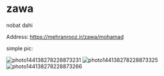 # zawa
nobat dahi  

Address: https://mehranrooz.ir/zawa/mohamad

simple pic:

![photo144138278228873231](https://user-images.githubusercontent.com/102506267/224961067-5eb1f3bd-998e-4383-a6cb-e2b1a19a6ac5.jpg)
![photo144138278228873325](https://user-images.githubusercontent.com/102506267/224961092-39b723bc-98f8-4a20-9c39-67dce7d07dcc.jpg)
![photo144138278228873266](https://user-images.githubusercontent.com/102506267/224961125-220e03b1-6c65-42af-bd26-d5f87f407d30.jpg)



